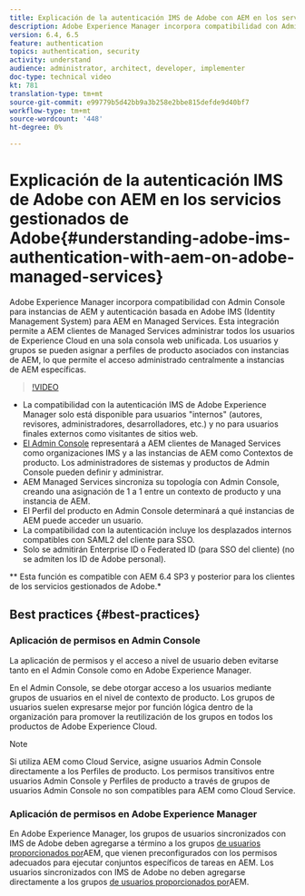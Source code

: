 ```yaml
---
title: Explicación de la autenticación IMS de Adobe con AEM en los servicios gestionados de Adobe
description: Adobe Experience Manager incorpora compatibilidad con Admin Console para instancias de AEM y autenticación basada en Adobe IMS (Identity Management System) para AEM en Managed Services.   Esta integración permite a AEM clientes de Managed Services administrar todos los usuarios de Experience Cloud en una sola consola web unificada. Los usuarios y los grupos pueden asignarse a perfiles de productos asociados con instancias de AEM, lo que permite el acceso administrado centralmente a instancias de AEM específicas.
version: 6.4, 6.5
feature: authentication
topics: authentication, security
activity: understand
audience: administrator, architect, developer, implementer
doc-type: technical video
kt: 781
translation-type: tm+mt
source-git-commit: e99779b5d42bb9a3b258e2bbe815defde9d40bf7
workflow-type: tm+mt
source-wordcount: '448'
ht-degree: 0%

---
```



# Explicación de la autenticación IMS de Adobe con AEM en los servicios gestionados de Adobe{#understanding-adobe-ims-authentication-with-aem-on-adobe-managed-services}

Adobe Experience Manager incorpora compatibilidad con Admin Console para instancias de AEM y autenticación basada en Adobe IMS (Identity Management System) para AEM en Managed Services.   Esta integración permite a AEM clientes de Managed Services administrar todos los usuarios de Experience Cloud en una sola consola web unificada. Los usuarios y grupos se pueden asignar a perfiles de producto asociados con instancias de AEM, lo que permite el acceso administrado centralmente a instancias de AEM específicas.

>[!VIDEO](https://video.tv.adobe.com/v/26170?quality=12&learn=on)

* La compatibilidad con la autenticación IMS de Adobe Experience Manager solo está disponible para usuarios &quot;internos&quot; (autores, revisores, administradores, desarrolladores, etc.) y no para usuarios finales externos como visitantes de sitios web.
* [El Admin Console](https://adminconsole.adobe.com/) representará a AEM clientes de Managed Services como organizaciones IMS y a las instancias de AEM como Contextos de producto. Los administradores de sistemas y productos de Admin Console pueden definir y administrar.
* AEM Managed Services sincroniza su topología con Admin Console, creando una asignación de 1 a 1 entre un contexto de producto y una instancia de AEM.
* El Perfil del producto en Admin Console determinará a qué instancias de AEM puede acceder un usuario.
* La compatibilidad con la autenticación incluye los desplazados internos compatibles con SAML2 del cliente para SSO.
* Solo se admitirán Enterprise ID o Federated ID (para SSO del cliente) (no se admiten los ID de Adobe personal).

** Esta función es compatible con AEM 6.4 SP3 y posterior para los clientes de los servicios gestionados de Adobe.*

## Best practices {#best-practices}

### Aplicación de permisos en Admin Console

La aplicación de permisos y el acceso a nivel de usuario deben evitarse tanto en el Admin Console como en Adobe Experience Manager.

En el Admin Console, se debe otorgar acceso a los usuarios mediante grupos de usuarios en el nivel de contexto de producto. Los grupos de usuarios suelen expresarse mejor por función lógica dentro de la organización para promover la reutilización de los grupos en todos los productos de Adobe Experience Cloud.

>[!NOTE]
>
> Si utiliza AEM como Cloud Service, asigne usuarios Admin Console directamente a los Perfiles de producto. Los permisos transitivos entre usuarios Admin Console y Perfiles de producto a través de grupos de usuarios Admin Console no son compatibles para AEM como Cloud Service.

### Aplicación de permisos en Adobe Experience Manager

En Adobe Experience Manager, los grupos de usuarios sincronizados con IMS de Adobe deben agregarse a término a los grupos [de usuarios proporcionados por](https://helpx.adobe.com/experience-manager/6-4/sites/administering/using/security.html)AEM, que vienen preconfigurados con los permisos adecuados para ejecutar conjuntos específicos de tareas en AEM. Los usuarios sincronizados con IMS de Adobe no deben agregarse directamente a los grupos [de usuarios proporcionados por](https://helpx.adobe.com/experience-manager/6-4/sites/administering/using/security.html)AEM.
